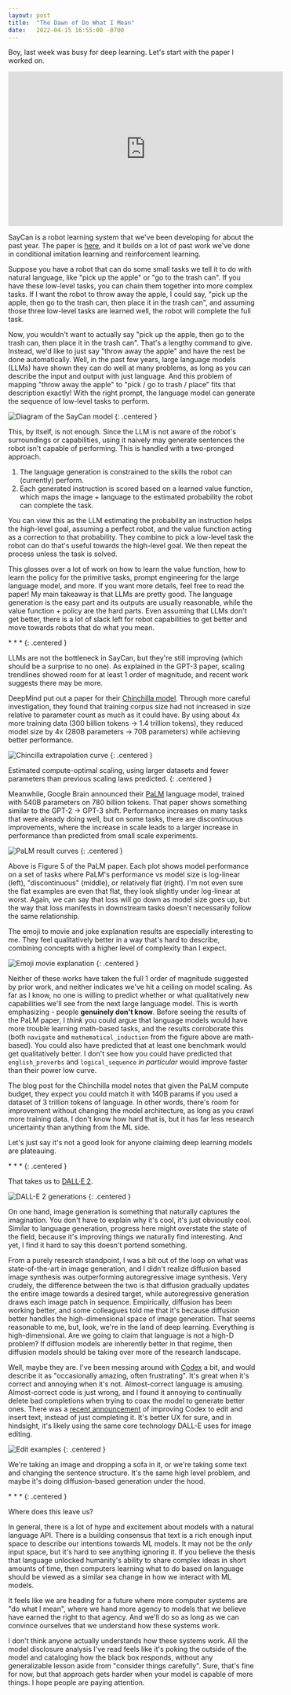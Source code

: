 ```yaml
---
layout: post
title:  "The Dawn of Do What I Mean"
date:   2022-04-15 16:55:00 -0700
---
```


Boy, last week was busy for deep learning. Let's start with the paper I worked on.

<div class="centered">
<iframe width="560" height="315" src="https://www.youtube.com/embed/ysFav0b472w" title="YouTube video player" frameborder="0" allow="accelerometer; autoplay; clipboard-write; encrypted-media; gyroscope; picture-in-picture" allowfullscreen></iframe>
</div>

SayCan is a robot learning system that we've been developing for about the past year. The
paper is [here](https://say-can.github.io/), and it builds on a lot of past
work we've done in conditional imitation learning and reinforcement learning.

Suppose you have a robot that can do some small tasks we tell it to do with natural language,
like "pick up the apple" or "go to the trash can". If you have these low-level tasks, you can
chain them together into more complex tasks. If I want the robot to throw away the apple, I could say,
"pick up the apple, then go to the trash can, then place it in the trash can", and assuming those
three low-level tasks are learned well, the robot will complete the full task.

Now, you wouldn't want to actually say "pick up the apple, then go to the trash can, then place it
in the trash can". That's a lengthy command to give. Instead, we'd like to just say "throw away the apple" and have the rest be done automatically.
Well, in the past few years, large language models (LLMs) have shown they can do well at many
problems, as long as you can describe the input and output with just language. And this problem of
mapping "throw away the apple" to "pick / go to trash / place" fits that description exactly! With the right prompt, the language model can generate the sequence of low-level
tasks to perform.

![Diagram of the SayCan model](/public/do-what-i-mean/saycan.png)
{: .centered }

This, by itself, is not enough. Since the LLM is not aware of the robot's surroundings or capabilities,
using it naively may generate sentences the robot isn't capable of performing.
This is handled with a two-pronged approach.

1. The language generation is constrained to the skills the robot can (currently) perform.
2. Each generated instruction is scored based on a learned value function, which maps the image + language to
the estimated probability the robot can complete the task.

You can view this as the LLM estimating the probability an instruction helps the high-level goal, assuming a perfect
robot, and the value function acting as a correction to that probability. They combine to pick a low-level
task the robot can do that's useful towards the high-level goal. We then repeat the process unless the task is solved.

This glosses over a lot of work on how to learn the value function, how to learn the policy for the primitive tasks,
prompt engineering for the large language model, and more. If you want more details, feel free to read the paper!
My main takeaway is that LLMs are pretty good. The language generation is the easy part and its outputs are usually
reasonable, while the value function + policy are the hard parts. Even assuming that LLMs don't get better, there is
a lot of slack left for robot capabilities to get better and move towards robots that do what you mean.

\* \* \*
{: .centered }

LLMs are not the bottleneck in SayCan, but they're still improving (which should
be a surprise to no one).
As explained in the GPT-3 paper, scaling trendlines showed room for at least
1 order of magnitude, and recent work suggests there may be more.

DeepMind put out a paper for their [Chinchilla model](https://www.deepmind.com/publications/an-empirical-analysis-of-compute-optimal-large-language-model-training). Through
more careful investigation, they found that training corpus size had not increased in size relative to parameter count
as much as it could have. By using about 4x more training data (300 billion tokens → 1.4 trillion tokens), they
reduced model size by 4x (280B parameters → 70B parameters) while achieving better performance.

![Chincilla extrapolation curve](/public/do-what-i-mean/chinchilla.png)
{: .centered }

Estimated compute-optimal scaling, using larger datasets and fewer parameters than previous scaling laws predicted.
{: .centered }

Meanwhile, Google Brain announced their [PaLM](https://ai.googleblog.com/2022/04/pathways-language-model-palm-scaling-to.html) language model, trained with 540B parameters on 780 billion tokens.
That paper shows something similar to the GPT-2 → GPT-3 shift. Performance increases on many tasks that were already doing well, but on some
tasks, there are discontinuous improvements, where the increase in scale leads to a larger increase in performance than
predicted from small scale experiments.

![PaLM result curves](/public/do-what-i-mean/palm.png)
{: .centered }

Above is Figure 5 of the PaLM paper. Each plot shows model performance on a set of tasks where PaLM's performance vs model size is log-linear (left), "discontinuous" (middle), or relatively flat (right). I'm not even sure the flat examples are even that flat, they look slightly under log-linear at worst. Again, we can say that loss will go down as model size
goes up, but the way that loss manifests in downstream tasks doesn't necessarily follow the same relationship.

The emoji to movie and joke explanation results are especially interesting to me. They feel qualitatively better in a way
that's hard to describe, combining concepts with a higher level of complexity than I expect.

![Emoji movie explanation](/public/do-what-i-mean/emoji.png)
{: .centered }

Neither of these works have taken the full 1 order of magnitude suggested by prior
work, and neither indicates we've hit a ceiling on model scaling. As far as I know, no one is willing to
predict whether or what qualitatively new capabilities we'll see from the next large language model. This is worth
emphasizing - people **genuinely don't know**. Before seeing the results of the PaLM paper, I *think* you could argue that
language models would have more trouble learning math-based tasks, and the results corroborate this (both `navigate` and
`mathematical_induction` from the figure above are math-based). You could also have predicted that
at least one benchmark would get qualitatively better. I don't see how you could have predicted
that `english_proverbs` and `logical_sequence` *in particular* would improve
faster than their power low curve.

The blog post for the Chinchilla model notes that given the PaLM compute budget,
they expect you could match it with 140B params if you used a dataset of 3 trillion tokens
of language.
In other words, there's room for improvement without changing the model architecture,
as long as you crawl more training data. I don't know how hard that is, but
it has far less research uncertainty than anything from the ML side.

Let's just say it's not a good look for anyone claiming deep learning models are plateauing.

\* \* \*
{: .centered }

That takes us to [DALL·E 2](https://openai.com/dall-e-2/).

![DALL-E 2 generations](/public/do-what-i-mean/dalle.png)
{: .centered }

On one hand, image generation is something that naturally captures the imagination. You don't have to explain why it's cool,
it's just obviously cool. Similar to language generation, progress here might overstate the state of the field, because it's
improving things we naturally find interesting. And yet, I find it hard to say this doesn't portend something.

From a purely research standpoint, I was a bit out of the loop on what was state-of-the-art in image generation, and I didn't
realize diffusion based image synthesis was outperforming autoregressive image synthesis. Very crudely, the difference between the
two is that diffusion gradually updates the entire image towards a desired target, while autoregressive generation draws each image
patch in sequence. Empirically, diffusion has been working better, and some colleagues told me that it's because diffusion better
handles the high-dimensional space of image generation. That seems reasonable to me, but, look, we're in the land of deep learning.
Everything is high-dimensional. Are we going to claim that language is not a high-D problem? If diffusion models are inherently better
in that regime, then diffusion models should be taking over more of the research landscape.

Well, maybe they are. I've been messing around with [Codex](https://openai.com/blog/openai-codex/) a bit, and would describe it as "occasionally amazing, often frustrating".
It's great when it's correct and annoying when it's not. Almost-correct language is amusing. Almost-correct code is just wrong, and
I found it annoying to continually delete bad completions when trying to coax the model to generate better ones.
There was a [recent announcement](https://openai.com/blog/gpt-3-edit-insert/) of improving Codex to edit and insert
text, instead of just completing it. It's better UX for sure, and in hindsight, it's likely using the same core technology DALL-E uses for image editing.

![Edit examples](/public/do-what-i-mean/edit.png)
{: .centered }

We're taking an image and dropping a sofa in it, or we're taking some text and changing the sentence structure.
It's the same high level problem, and maybe it's doing diffusion-based generation under the hood.

\* \* \*
{: .centered }

Where does this leave us?

In general, there is a lot of hype and excitement about models with a natural language API. There is a building consensus that text
is a rich enough input space to describe our intentions towards ML models. It may not be the *only* input space, but it's hard to see anything ignoring it. If you believe the thesis that language unlocked humanity's ability to share complex ideas in short amounts of
time, then computers learning what to do based on language should be viewed as a similar sea change in how we interact with ML models.

It feels like we are heading for a future where more computer systems are "do what I mean", where we hand more agency to models
that we believe have earned the right to that agency. And we'll do so as long as
we can convince ourselves that we understand how these systems work.

I don't think anyone actually understands how these systems work. All the
model disclosure analysis I've read feels like it's poking the outside of
the model and cataloging how the black box responds, without any
generalizable lesson aside from "consider things carefully". Sure, that's fine for now, but
that approach gets harder when your model is capable of more things. I hope people
are paying attention.
